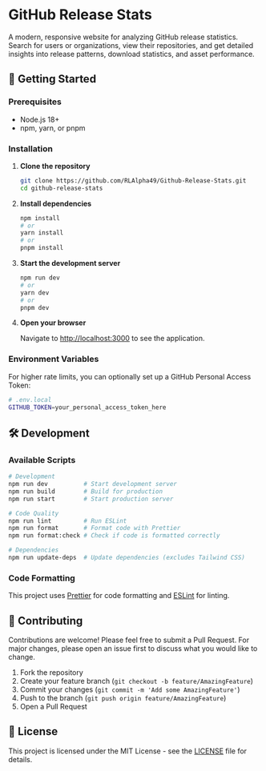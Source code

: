 # GitHub Release Stats

A modern, responsive website for analyzing GitHub release statistics. Search for users or organizations, view their repositories, and get detailed insights into release patterns, download statistics, and asset performance.

## 🚀 Getting Started

### Prerequisites

- Node.js 18+
- npm, yarn, or pnpm

### Installation

1. **Clone the repository**

   ```bash
   git clone https://github.com/RLAlpha49/Github-Release-Stats.git
   cd github-release-stats
   ```

2. **Install dependencies**

   ```bash
   npm install
   # or
   yarn install
   # or
   pnpm install
   ```

3. **Start the development server**

   ```bash
   npm run dev
   # or
   yarn dev
   # or
   pnpm dev
   ```

4. **Open your browser**

   Navigate to [http://localhost:3000](http://localhost:3000) to see the application.

### Environment Variables

For higher rate limits, you can optionally set up a GitHub Personal Access Token:

```bash
# .env.local
GITHUB_TOKEN=your_personal_access_token_here
```

## 🛠️ Development

### Available Scripts

```bash
# Development
npm run dev          # Start development server
npm run build        # Build for production
npm run start        # Start production server

# Code Quality
npm run lint         # Run ESLint
npm run format       # Format code with Prettier
npm run format:check # Check if code is formatted correctly

# Dependencies
npm run update-deps  # Update dependencies (excludes Tailwind CSS)
```

### Code Formatting

This project uses [Prettier](https://prettier.io/) for code formatting and [ESLint](https://eslint.org/) for linting.

## 🤝 Contributing

Contributions are welcome! Please feel free to submit a Pull Request. For major changes, please open an issue first to discuss what you would like to change.

1. Fork the repository
2. Create your feature branch (`git checkout -b feature/AmazingFeature`)
3. Commit your changes (`git commit -m 'Add some AmazingFeature'`)
4. Push to the branch (`git push origin feature/AmazingFeature`)
5. Open a Pull Request

## 📝 License

This project is licensed under the MIT License - see the [LICENSE](LICENSE) file for details.
